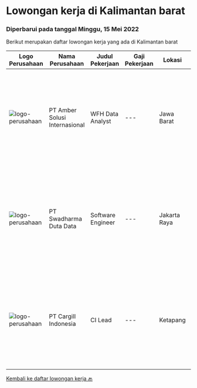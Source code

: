 
  # Lowongan kerja di Kalimantan barat

  ### Diperbarui pada tanggal Minggu, 15 Mei 2022

  Berikut merupakan daftar lowongan kerja yang ada di Kalimantan barat

  |Logo Perusahaan | Nama Perusahaan | Judul Pekerjaan | Gaji Pekerjaan | Lokasi | Deskripsi | Tanggal diunggah | Pranala |
  | -------------- | --------------- | --------------- | --------- | --------- | -------------- | ------- | ----------- |
  |![logo-perusahaan](https://i.ibb.co/sqvTCh9/112815900-stock-vector-no-image-available-icon-flat-vector.webp)|PT Amber Solusi Internasional|WFH Data Analyst|---|Jawa Barat|Benefits: Fully Working from Home Opportunity to work with foreign customers Attractive compensation benefit Duties and Responsibilities: Maintain...|Selasa, 10 Mei 2022|https://www.jobstreet.co.id/id/job/wfh-data-analyst-3876560?token=0~5a27244f-58fe-47f5-9644-6bf3fe097b01&sectionRank=1&jobId=jobstreet-id-job-3876560|
|![logo-perusahaan](https://image-service-cdn.seek.com.au/e55e3708620a7ff5e7da329d1725ee01ed113417/ee4dce1061f3f616224767ad58cb2fc751b8d2dc)|PT Swadharma Duta Data|Software Engineer|---|Jakarta Raya|Software Development (.net) Memahami konsep pengembangan aplikasi Memahami konsep Microservices Architecture Familiar dengan Konsep Dasar dari Linux...|Senin, 18 April 2022|https://www.jobstreet.co.id/id/job/software-engineer-3857431?token=0~5a27244f-58fe-47f5-9644-6bf3fe097b01&sectionRank=2&jobId=jobstreet-id-job-3857431|
|![logo-perusahaan](https://image-service-cdn.seek.com.au/94733078f2e236e07a983fdb57214f0a900efb2b/ee4dce1061f3f616224767ad58cb2fc751b8d2dc)|PT Cargill Indonesia|CI Lead|---|Ketapang|Partner with super users, stakeholders and data technology teams to drive process stabilization and optimization initiatives and support technology to...|Sabtu, 14 Mei 2022|https://www.jobstreet.co.id/id/job/ci-lead-1031597089?token=0~5a27244f-58fe-47f5-9644-6bf3fe097b01&sectionRank=3&jobId=jobstreet-id-job-1031597089|


  [Kembali ke daftar lowongan kerja 🔙](../README.md#daftar-lowongan-kerja)
  